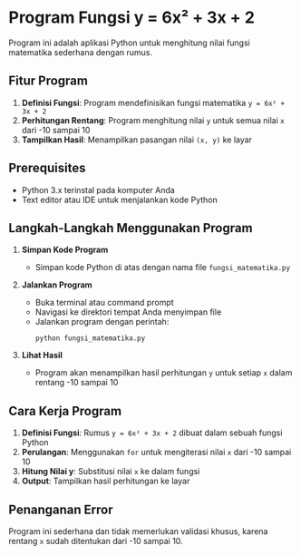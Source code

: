# Program Fungsi y = 6x² + 3x + 2

Program ini adalah aplikasi Python untuk menghitung nilai fungsi matematika sederhana dengan rumus.


## Fitur Program

1. **Definisi Fungsi**: Program mendefinisikan fungsi matematika `y = 6x² + 3x + 2`
2. **Perhitungan Rentang**: Program menghitung nilai `y` untuk semua nilai `x` dari -10 sampai 10
3. **Tampilkan Hasil**: Menampilkan pasangan nilai `(x, y)` ke layar

## Prerequisites

- Python 3.x terinstal pada komputer Anda  
- Text editor atau IDE untuk menjalankan kode Python  

## Langkah-Langkah Menggunakan Program

1. **Simpan Kode Program**  
   - Simpan kode Python di atas dengan nama file `fungsi_matematika.py`

2. **Jalankan Program**  
   - Buka terminal atau command prompt  
   - Navigasi ke direktori tempat Anda menyimpan file  
   - Jalankan program dengan perintah:  
     ```
     python fungsi_matematika.py
     ```

3. **Lihat Hasil**  
   - Program akan menampilkan hasil perhitungan `y` untuk setiap `x` dalam rentang -10 sampai 10  

## Cara Kerja Program

1. **Definisi Fungsi**: Rumus `y = 6x² + 3x + 2` dibuat dalam sebuah fungsi Python  
2. **Perulangan**: Menggunakan `for` untuk mengiterasi nilai `x` dari -10 sampai 10  
3. **Hitung Nilai y**: Substitusi nilai `x` ke dalam fungsi  
4. **Output**: Tampilkan hasil perhitungan ke layar  

## Penanganan Error

Program ini sederhana dan tidak memerlukan validasi khusus, karena rentang `x` sudah ditentukan dari -10 sampai 10.
